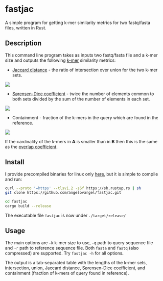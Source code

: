 

# fastjac

A simple program for getting k-mer similarity metrics for two fastq/fasta files, written in Rust.

## Description

This command line program takes as inputs two fastq/fasta file and a k-mer size and outputs the following [k-mer](https://en.wikipedia.org/wiki/K-mer) similarity metrics:

- [Jaccard distance](https://en.wikipedia.org/wiki/Jaccard_index) - the ratio of intersection over union for the two k-mer sets. 
<img src="https://render.githubusercontent.com/render/math?math=\Large \frac{ |A \cap B| }{ |A \cup B| }">




- [Sørensen-Dice coefficient](https://en.wikipedia.org/wiki/S%C3%B8rensen%E2%80%93Dice_coefficient) -  twice the number of elements common to both sets divided by the sum of the number of elements in each set. 
<img src="https://render.githubusercontent.com/render/math?math=\Large \frac{2 |A \cap B| }{ |A| %2b |B| }">

- Containment - fraction of the k-mers in the query which are found in the reference.
<img src="https://render.githubusercontent.com/render/math?math=\Large \frac{|A \cap B| }{ |A| }">

If the cardinality of the k-mers in **A** is smaller than in **B** then this is the same as the [overlap coefficient](https://en.wikipedia.org/wiki/Overlap_coefficient).

## Install

I provide precompiled binaries for linux only [here](https://github.com/angelovangel/fastjac/releases/download/v0.1.0/fastjac), but it is simple to compile and run:

```bash
curl --proto '=https' --tlsv1.2 -sSf https://sh.rustup.rs | sh
git clone https://github.com/angelovangel/fastjac.git

cd fastjac
cargo build --release

```

The executable file `fastjac` is now under `./target/release/`

## Usage

The main options are `-k` k-mer size to use, `-q` path to query sequence file and `-r` path to reference sequence file. Both `fasta` and `fastq` (also compressed) are supported. Try `fastjac -h` for all options.

The output is a tab-separated table with
the lengths of the k-mer sets, intersection, union, Jaccard distance, Sørensen-Dice coefficient, and containment (fraction of k-mers of query found in reference).

